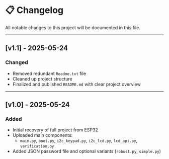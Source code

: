 # 📋 Changelog

All notable changes to this project will be documented in this file.

---

## [v1.1] - 2025-05-24
### Changed
- Removed redundant `Readme.txt` file
- Cleaned up project structure
- Finalized and published `README.md` with clear project overview

---

## [v1.0] - 2025-05-24
### Added
- Initial recovery of full project from ESP32
- Uploaded main components:
  - `main.py`, `boot.py`, `i2c_keypad.py`, `i2c_lcd.py`, `lcd_api.py`, `verification.py`
- Added JSON password file and optional variants (`robust.py`, `simple.py`)
